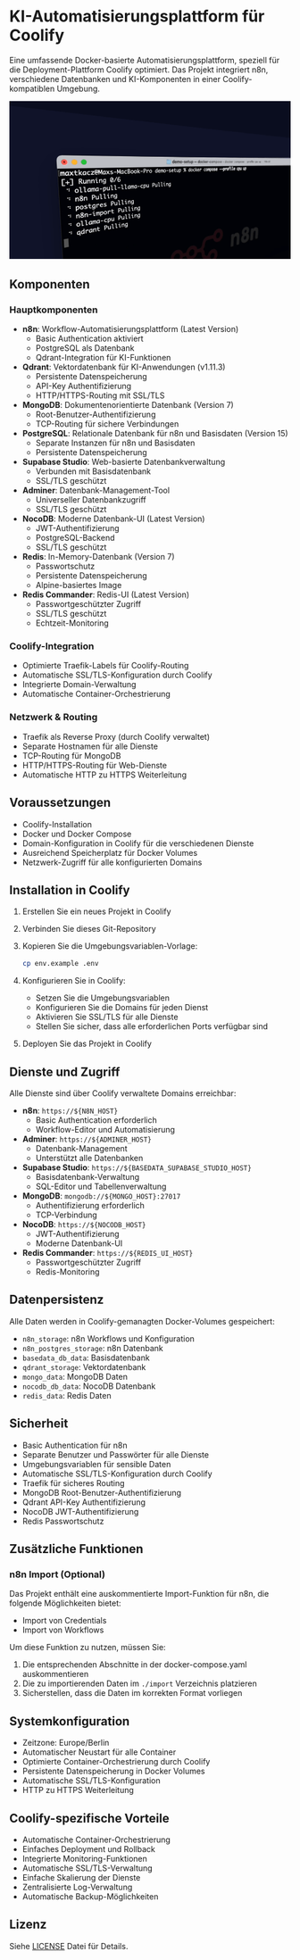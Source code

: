 # KI-Automatisierungsplattform für Coolify

Eine umfassende Docker-basierte Automatisierungsplattform, speziell für die Deployment-Plattform Coolify optimiert. Das Projekt integriert n8n, verschiedene Datenbanken und KI-Komponenten in einer Coolify-kompatiblen Umgebung.

![n8n.io - Screenshot](../assets/n8n-demo.gif)

## Komponenten

### Hauptkomponenten

- **n8n**: Workflow-Automatisierungsplattform (Latest Version)
  - Basic Authentication aktiviert
  - PostgreSQL als Datenbank
  - Qdrant-Integration für KI-Funktionen
- **Qdrant**: Vektordatenbank für KI-Anwendungen (v1.11.3)
  - Persistente Datenspeicherung
  - API-Key Authentifizierung
  - HTTP/HTTPS-Routing mit SSL/TLS
- **MongoDB**: Dokumentenorientierte Datenbank (Version 7)
  - Root-Benutzer-Authentifizierung
  - TCP-Routing für sichere Verbindungen
- **PostgreSQL**: Relationale Datenbank für n8n und Basisdaten (Version 15)
  - Separate Instanzen für n8n und Basisdaten
  - Persistente Datenspeicherung
- **Supabase Studio**: Web-basierte Datenbankverwaltung
  - Verbunden mit Basisdatenbank
  - SSL/TLS geschützt
- **Adminer**: Datenbank-Management-Tool
  - Universeller Datenbankzugriff
  - SSL/TLS geschützt
- **NocoDB**: Moderne Datenbank-UI (Latest Version)
  - JWT-Authentifizierung
  - PostgreSQL-Backend
  - SSL/TLS geschützt
- **Redis**: In-Memory-Datenbank (Version 7)
  - Passwortschutz
  - Persistente Datenspeicherung
  - Alpine-basiertes Image
- **Redis Commander**: Redis-UI (Latest Version)
  - Passwortgeschützter Zugriff
  - SSL/TLS geschützt
  - Echtzeit-Monitoring

### Coolify-Integration

- Optimierte Traefik-Labels für Coolify-Routing
- Automatische SSL/TLS-Konfiguration durch Coolify
- Integrierte Domain-Verwaltung
- Automatische Container-Orchestrierung

### Netzwerk & Routing

- Traefik als Reverse Proxy (durch Coolify verwaltet)
- Separate Hostnamen für alle Dienste
- TCP-Routing für MongoDB
- HTTP/HTTPS-Routing für Web-Dienste
- Automatische HTTP zu HTTPS Weiterleitung

## Voraussetzungen

- Coolify-Installation
- Docker und Docker Compose
- Domain-Konfiguration in Coolify für die verschiedenen Dienste
- Ausreichend Speicherplatz für Docker Volumes
- Netzwerk-Zugriff für alle konfigurierten Domains

## Installation in Coolify

1. Erstellen Sie ein neues Projekt in Coolify
2. Verbinden Sie dieses Git-Repository
3. Kopieren Sie die Umgebungsvariablen-Vorlage:

   ```bash
   cp env.example .env
   ```

4. Konfigurieren Sie in Coolify:
   - Setzen Sie die Umgebungsvariablen
   - Konfigurieren Sie die Domains für jeden Dienst
   - Aktivieren Sie SSL/TLS für alle Dienste
   - Stellen Sie sicher, dass alle erforderlichen Ports verfügbar sind

5. Deployen Sie das Projekt in Coolify

## Dienste und Zugriff

Alle Dienste sind über Coolify verwaltete Domains erreichbar:

- **n8n**: `https://${N8N_HOST}`
  - Basic Authentication erforderlich
  - Workflow-Editor und Automatisierung
- **Adminer**: `https://${ADMINER_HOST}`
  - Datenbank-Management
  - Unterstützt alle Datenbanken
- **Supabase Studio**: `https://${BASEDATA_SUPABASE_STUDIO_HOST}`
  - Basisdatenbank-Verwaltung
  - SQL-Editor und Tabellenverwaltung
- **MongoDB**: `mongodb://${MONGO_HOST}:27017`
  - Authentifizierung erforderlich
  - TCP-Verbindung
- **NocoDB**: `https://${NOCODB_HOST}`
  - JWT-Authentifizierung
  - Moderne Datenbank-UI
- **Redis Commander**: `https://${REDIS_UI_HOST}`
  - Passwortgeschützter Zugriff
  - Redis-Monitoring

## Datenpersistenz

Alle Daten werden in Coolify-gemanagten Docker-Volumes gespeichert:

- `n8n_storage`: n8n Workflows und Konfiguration
- `n8n_postgres_storage`: n8n Datenbank
- `basedata_db_data`: Basisdatenbank
- `qdrant_storage`: Vektordatenbank
- `mongo_data`: MongoDB Daten
- `nocodb_db_data`: NocoDB Datenbank
- `redis_data`: Redis Daten

## Sicherheit

- Basic Authentication für n8n
- Separate Benutzer und Passwörter für alle Dienste
- Umgebungsvariablen für sensible Daten
- Automatische SSL/TLS-Konfiguration durch Coolify
- Traefik für sicheres Routing
- MongoDB Root-Benutzer-Authentifizierung
- Qdrant API-Key Authentifizierung
- NocoDB JWT-Authentifizierung
- Redis Passwortschutz

## Zusätzliche Funktionen

### n8n Import (Optional)
Das Projekt enthält eine auskommentierte Import-Funktion für n8n, die folgende Möglichkeiten bietet:
- Import von Credentials
- Import von Workflows

Um diese Funktion zu nutzen, müssen Sie:
1. Die entsprechenden Abschnitte in der docker-compose.yaml auskommentieren
2. Die zu importierenden Daten im `./import` Verzeichnis platzieren
3. Sicherstellen, dass die Daten im korrekten Format vorliegen

## Systemkonfiguration

- Zeitzone: Europe/Berlin
- Automatischer Neustart für alle Container
- Optimierte Container-Orchestrierung durch Coolify
- Persistente Datenspeicherung in Docker Volumes
- Automatische SSL/TLS-Konfiguration
- HTTP zu HTTPS Weiterleitung

## Coolify-spezifische Vorteile

- Automatische Container-Orchestrierung
- Einfaches Deployment und Rollback
- Integrierte Monitoring-Funktionen
- Automatische SSL/TLS-Verwaltung
- Einfache Skalierung der Dienste
- Zentralisierte Log-Verwaltung
- Automatische Backup-Möglichkeiten

## Lizenz

Siehe [LICENSE](LICENSE) Datei für Details.
